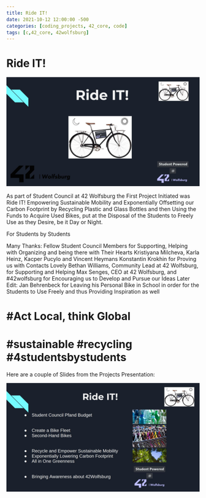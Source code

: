 ```yaml
---
title: Ride IT!
date: 2021-10-12 12:00:00 -500
categories: [coding_projects, 42_core, code]
tags: [c,42_core, 42wolfsburg]
---
```



# **Ride IT!**
![img-description](/assets/img/SC_RIdeIT_Logo.jpeg)


As part of Student Council at 42 Wolfsburg the First Project Initiated was Ride IT!
Empowering Sustainable Mobility and Exponentially Offsetting our Carbon Footprint by Recycling Plastic and Glass Bottles and then Using the Funds to Acquire Used Bikes, put at the Disposal of the Students to Freely Use as they Desire, be it Day or Night.

For Students by Students

Many Thanks:
Fellow Student Council Members for Supporting, Helping with Organizing and being there with Their Hearts
Kristiyana Milcheva, Karla Heinz, Kacper Pucylo and Vincent Heymans
Konstantin Krokhin for Proving us with Contacts
Lovely Bethan Williams, Community Lead at 42 Wolfsburg, for Supporting and Helping
Max Senges, CEO at 42 Wolfsburg, and #42wolfsburg for Encouraging us to Develop and Pursue our Ideas
Later Edit:
Jan Behrenbeck for Leaving his Personal Bike in School in order for the Students to Use Freely and thus Providing Inspiration as well

# #Act Local, think Global
# #sustainable #recycling #4studentsbystudents
Here are a couple of Slides from the Projects Presentation:

![img-description](/assets/img/SC_RIdeIT_Slide.jpeg)

